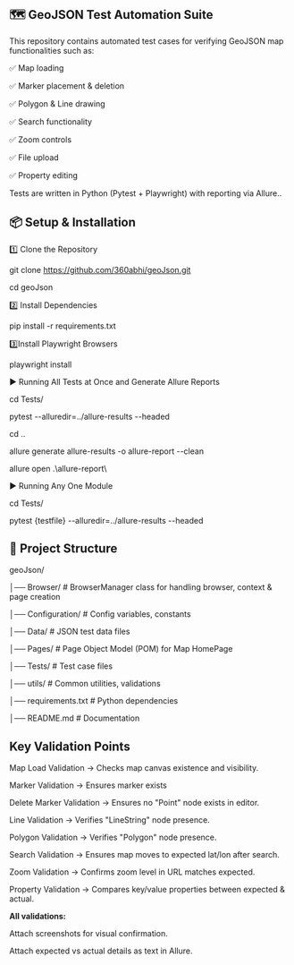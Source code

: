 ## 🗺️ GeoJSON Test Automation Suite

This repository contains automated test cases for verifying GeoJSON map functionalities such as:

✅ Map loading

✅ Marker placement & deletion

✅ Polygon & Line drawing

✅ Search functionality

✅ Zoom controls

✅ File upload

✅ Property editing

Tests are written in Python (Pytest + Playwright) with reporting via Allure..


## 📦 Setup & Installation

1️⃣ Clone the Repository

git clone https://github.com/360abhi/geoJson.git

cd geoJson

2️⃣ Install Dependencies

pip install -r requirements.txt

3️⃣Install Playwright Browsers

️playwright install

▶️ Running All Tests at Once and Generate Allure Reports

cd Tests/

pytest --alluredir=../allure-results --headed

cd ..

allure generate allure-results -o allure-report --clean

allure open .\allure-report\

▶️ Running Any One Module

cd Tests/

pytest {testfile} --alluredir=../allure-results --headed

## 📂 Project Structure  

geoJson/

│── Browser/             # BrowserManager class for handling browser, context & page creation

│── Configuration/       # Config variables, constants

│── Data/                # JSON test data files

│── Pages/               # Page Object Model (POM) for Map HomePage

│── Tests/               # Test case files

│── utils/               # Common utilities, validations

│── requirements.txt     # Python dependencies

│── README.md            # Documentation



## Key Validation Points


Map Load Validation → Checks map canvas existence and visibility.

Marker Validation → Ensures marker exists

Delete Marker Validation → Ensures no "Point" node exists in editor.

Line Validation → Verifies "LineString" node presence.

Polygon Validation → Verifies "Polygon" node presence.

Search Validation → Ensures map moves to expected lat/lon after search.

Zoom Validation → Confirms zoom level in URL matches expected.

Property Validation → Compares key/value properties between expected & actual.

**All validations:**

Attach screenshots for visual confirmation.

Attach expected vs actual details as text in Allure.





